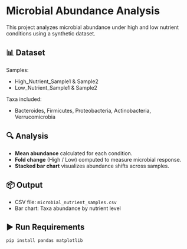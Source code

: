 # Microbial Abundance Analysis

This project analyzes microbial abundance under high and low nutrient conditions using a synthetic dataset.

## 📊 Dataset

Samples:
- High_Nutrient_Sample1 & Sample2  
- Low_Nutrient_Sample1 & Sample2  

Taxa included:
- Bacteroides, Firmicutes, Proteobacteria, Actinobacteria, Verrucomicrobia

## 🔍 Analysis

- **Mean abundance** calculated for each condition.
- **Fold change** (High / Low) computed to measure microbial response.
- **Stacked bar chart** visualizes abundance shifts across samples.

## 📦 Output

- CSV file: `microbial_nutrient_samples.csv`
- Bar chart: Taxa abundance by nutrient level

## ▶️ Run Requirements

```bash
pip install pandas matplotlib
